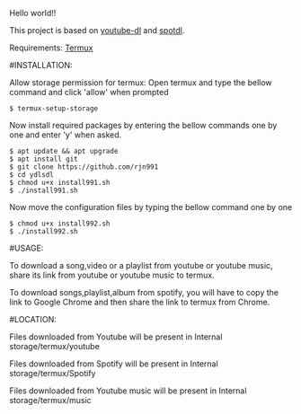 Hello world!!

This project is based on [youtube-dl](www.ss.com) and [spotdl](www.git.com).

Requirements: [Termux](www.gp.com)

#INSTALLATION:

Allow storage permission for termux:
Open termux and type the bellow command and click 'allow' when prompted
    
    $ termux-setup-storage

Now install required packages by entering the bellow commands one by one and enter 'y' when asked.

    $ apt update && apt upgrade
    $ apt install git
    $ git clone https://github.com/rjn991
    $ cd ydlsdl
    $ chmod u+x install991.sh
    $ ./install991.sh

Now move the configuration files by typing the bellow command one by one

    $ chmod u+x install992.sh
    $ ./install992.sh

#USAGE:

To download a song,video or a playlist from youtube or youtube music, share its link from youtube or youtube music to termux.

To download songs,playlist,album from spotify, you will have to copy the link to Google Chrome and then share the link to termux from Chrome.

#LOCATION:

Files downloaded from Youtube will be present in Internal storage/termux/youtube

Files downloaded from Spotify will be present in Internal storage/termux/Spotify

Files downloaded from Youtube music will be present in Internal storage/termux/music
